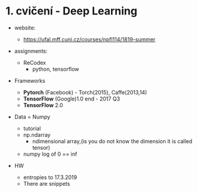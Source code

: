 # 1. cvičení - Deep Learning
* website:
    * https://ufal.mff.cuni.cz/courses/npfl114/1819-summer
* assignments: 
    * ReCodex
        * python, tensorflow
* Frameworks 
    * **Pytorch** (Facebook) - Torch(2015), Caffe(2013,14)
    * **TensorFlow**  (Google)1.0 end - 2017 Q3 
    * **TensorFlow** 2.0 

* Data = Numpy 
    * tutorial
    * np.ndarray 
        * ndimensional array,(is you do not know the dimension it is called tensor)
    * numpy log of 0 == inf 
* HW 
    * entropies to 17.3.2019 
    * There are snippets 